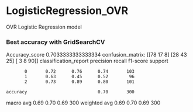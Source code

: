 # LogisticRegression_OVR
OVR Logistic Regression model

### Best accuracy with GridSearchCV

Accuracy_score 0.7033333333333334
confusion_matrix:
[[78 17  8]
 [28 43 25]
 [ 3  8 90]]
classification_report
              precision    recall  f1-score   support

           0       0.72      0.76      0.74       103
           1       0.63      0.45      0.52        96
           2       0.73      0.89      0.80       101

    accuracy                           0.70       300
   macro avg       0.69      0.70      0.69       300
weighted avg       0.69      0.70      0.69       300
